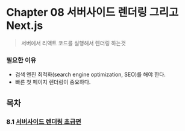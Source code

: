 # Chapter 08 서버사이드 렌더링 그리고 Next.js
> 서버에서 리액트 코드를 실행해서 렌더링 하는것

### 필요한 이유
- 검색 엔진 최적화(search engine optimization, SEO)를 해야 한다.
- 빠른 첫 페이지 렌더링이 중요하다.

## 목차 
### 8.1 [서버사이드 렌더링 초급편]()